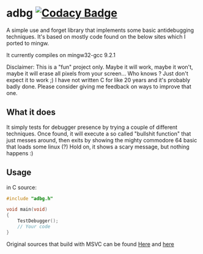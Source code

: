 # adbg [![Codacy Badge](https://api.codacy.com/project/badge/Grade/cd32f95204cc4879bb1b803d0ef49274)](https://www.codacy.com/manual/ozy/adbg?utm_source=github.com&amp;utm_medium=referral&amp;utm_content=deajan/adbg&amp;utm_campaign=Badge_Grade)
 
A simple use and forget library that implements some basic antidebugging techniques.
It's based on mostly code found on the below sites which I ported to mingw.

It currently compiles on mingw32-gcc 9.2.1

Disclaimer: This is a "fun" project only. Maybe it will work, maybe it won't, maybe it will erase all pixels from your screen... Who knows ?
Just don't expect it to work ;)
I have not written C for like 20 years and it's probably badly done.
Please consider giving me feedback on ways to improve that one.

## What it does

It simply tests for debugger presence by trying a couple of different techniques.
Once found, it will execute a so called "bullshit function" that just messes around, then exits by showing the mighty commodore 64 basic that loads some linux (?)
Hold on, it shows a scary message, but nothing happens :)

## Usage

in C source:

```C
#include "adbg.h"

void main(void)
{
	TestDebugger();
	// Your code
}
```

Original sources that build with MSVC can be found [Here](https://www.apriorit.com/dev-blog/367-anti-reverse-engineering-protection-techniques-to-use-before-releasing-software) and [here](https://github.com/cetfor/AntiDBG)

